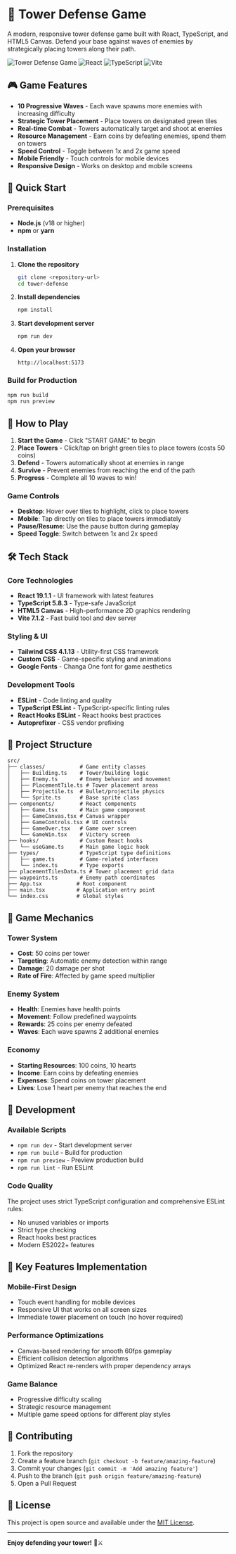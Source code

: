 # 🏰 Tower Defense Game

A modern, responsive tower defense game built with React, TypeScript, and HTML5 Canvas. Defend your base against waves of enemies by strategically placing towers along their path.

![Tower Defense Game](https://img.shields.io/badge/Game-Tower%20Defense-green) ![React](https://img.shields.io/badge/React-19.1.1-blue) ![TypeScript](https://img.shields.io/badge/TypeScript-5.8.3-blue) ![Vite](https://img.shields.io/badge/Vite-7.1.2-purple)

## 🎮 Game Features

- **10 Progressive Waves** - Each wave spawns more enemies with increasing difficulty
- **Strategic Tower Placement** - Place towers on designated green tiles
- **Real-time Combat** - Towers automatically target and shoot at enemies
- **Resource Management** - Earn coins by defeating enemies, spend them on towers
- **Speed Control** - Toggle between 1x and 2x game speed
- **Mobile Friendly** - Touch controls for mobile devices
- **Responsive Design** - Works on desktop and mobile screens

## 🚀 Quick Start

### Prerequisites

- **Node.js** (v18 or higher)
- **npm** or **yarn**

### Installation

1. **Clone the repository**
   ```bash
   git clone <repository-url>
   cd tower-defense
   ```

2. **Install dependencies**
   ```bash
   npm install
   ```

3. **Start development server**
   ```bash
   npm run dev
   ```

4. **Open your browser**
   ```
   http://localhost:5173
   ```

### Build for Production

```bash
npm run build
npm run preview
```

## 🎯 How to Play

1. **Start the Game** - Click "START GAME" to begin
2. **Place Towers** - Click/tap on bright green tiles to place towers (costs 50 coins)
3. **Defend** - Towers automatically shoot at enemies in range
4. **Survive** - Prevent enemies from reaching the end of the path
5. **Progress** - Complete all 10 waves to win!

### Game Controls

- **Desktop**: Hover over tiles to highlight, click to place towers
- **Mobile**: Tap directly on tiles to place towers immediately
- **Pause/Resume**: Use the pause button during gameplay
- **Speed Toggle**: Switch between 1x and 2x speed

## 🛠️ Tech Stack

### Core Technologies
- **React 19.1.1** - UI framework with latest features
- **TypeScript 5.8.3** - Type-safe JavaScript
- **HTML5 Canvas** - High-performance 2D graphics rendering
- **Vite 7.1.2** - Fast build tool and dev server

### Styling & UI
- **Tailwind CSS 4.1.13** - Utility-first CSS framework
- **Custom CSS** - Game-specific styling and animations
- **Google Fonts** - Changa One font for game aesthetics

### Development Tools
- **ESLint** - Code linting and quality
- **TypeScript ESLint** - TypeScript-specific linting rules
- **React Hooks ESLint** - React hooks best practices
- **Autoprefixer** - CSS vendor prefixing

## 📁 Project Structure

```
src/
├── classes/           # Game entity classes
│   ├── Building.ts    # Tower/building logic
│   ├── Enemy.ts       # Enemy behavior and movement
│   ├── PlacementTile.ts # Tower placement areas
│   ├── Projectile.ts  # Bullet/projectile physics
│   └── Sprite.ts      # Base sprite class
├── components/        # React components
│   ├── Game.tsx       # Main game component
│   ├── GameCanvas.tsx # Canvas wrapper
│   ├── GameControls.tsx # UI controls
│   ├── GameOver.tsx   # Game over screen
│   └── GameWin.tsx    # Victory screen
├── hooks/             # Custom React hooks
│   └── useGame.ts     # Main game logic hook
├── types/             # TypeScript type definitions
│   ├── game.ts        # Game-related interfaces
│   └── index.ts       # Type exports
├── placementTilesData.ts # Tower placement grid data
├── waypoints.ts       # Enemy path coordinates
├── App.tsx           # Root component
├── main.tsx          # Application entry point
└── index.css         # Global styles
```

## 🎨 Game Mechanics

### Tower System
- **Cost**: 50 coins per tower
- **Targeting**: Automatic enemy detection within range
- **Damage**: 20 damage per shot
- **Rate of Fire**: Affected by game speed multiplier

### Enemy System
- **Health**: Enemies have health points
- **Movement**: Follow predefined waypoints
- **Rewards**: 25 coins per enemy defeated
- **Waves**: Each wave spawns 2 additional enemies

### Economy
- **Starting Resources**: 100 coins, 10 hearts
- **Income**: Earn coins by defeating enemies
- **Expenses**: Spend coins on tower placement
- **Lives**: Lose 1 heart per enemy that reaches the end

## 🔧 Development

### Available Scripts

- `npm run dev` - Start development server
- `npm run build` - Build for production
- `npm run preview` - Preview production build
- `npm run lint` - Run ESLint

### Code Quality

The project uses strict TypeScript configuration and comprehensive ESLint rules:
- No unused variables or imports
- Strict type checking
- React hooks best practices
- Modern ES2022+ features

## 🌟 Key Features Implementation

### Mobile-First Design
- Touch event handling for mobile devices
- Responsive UI that works on all screen sizes
- Immediate tower placement on touch (no hover required)

### Performance Optimizations
- Canvas-based rendering for smooth 60fps gameplay
- Efficient collision detection algorithms
- Optimized React re-renders with proper dependency arrays

### Game Balance
- Progressive difficulty scaling
- Strategic resource management
- Multiple game speed options for different play styles

## 🤝 Contributing

1. Fork the repository
2. Create a feature branch (`git checkout -b feature/amazing-feature`)
3. Commit your changes (`git commit -m 'Add amazing feature'`)
4. Push to the branch (`git push origin feature/amazing-feature`)
5. Open a Pull Request

## 📝 License

This project is open source and available under the [MIT License](LICENSE).

---

**Enjoy defending your tower!** 🏰⚔️
